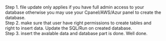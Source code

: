 Step 1. file update only applies if you have full admin access to your database otherwise you may use your Cpanel/AWS/Azur panel to create the database.</br>
Step 2. make sure that user have right permissions to create tables and right to insert data. Update the SQL/Run on created database.</br>
Step 3. insert the avalable data and database part is done. Well done.
